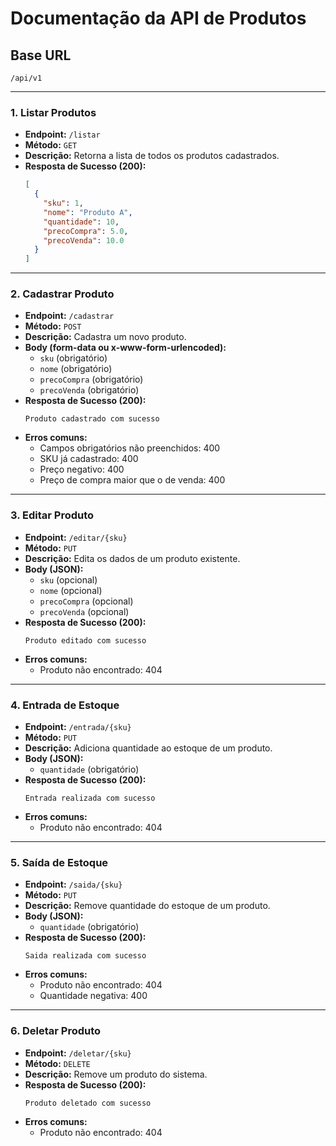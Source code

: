 # Documentação da API de Produtos

## Base URL

```
/api/v1
```

---

### 1. Listar Produtos

- **Endpoint:** `/listar`
- **Método:** `GET`
- **Descrição:** Retorna a lista de todos os produtos cadastrados.
- **Resposta de Sucesso (200):**
  ```json
  [
    {
      "sku": 1,
      "nome": "Produto A",
      "quantidade": 10,
      "precoCompra": 5.0,
      "precoVenda": 10.0
    }
  ]
  ```

---

### 2. Cadastrar Produto

- **Endpoint:** `/cadastrar`
- **Método:** `POST`
- **Descrição:** Cadastra um novo produto.
- **Body (form-data ou x-www-form-urlencoded):**
  - `sku` (obrigatório)
  - `nome` (obrigatório)
  - `precoCompra` (obrigatório)
  - `precoVenda` (obrigatório)
- **Resposta de Sucesso (200):**
  ```
  Produto cadastrado com sucesso
  ```
- **Erros comuns:**
  - Campos obrigatórios não preenchidos: 400
  - SKU já cadastrado: 400
  - Preço negativo: 400
  - Preço de compra maior que o de venda: 400

---

### 3. Editar Produto

- **Endpoint:** `/editar/{sku}`
- **Método:** `PUT`
- **Descrição:** Edita os dados de um produto existente.
- **Body (JSON):**
  - `sku` (opcional)
  - `nome` (opcional)
  - `precoCompra` (opcional)
  - `precoVenda` (opcional)
- **Resposta de Sucesso (200):**
  ```
  Produto editado com sucesso
  ```
- **Erros comuns:**
  - Produto não encontrado: 404

---

### 4. Entrada de Estoque

- **Endpoint:** `/entrada/{sku}`
- **Método:** `PUT`
- **Descrição:** Adiciona quantidade ao estoque de um produto.
- **Body (JSON):**
  - `quantidade` (obrigatório)
- **Resposta de Sucesso (200):**
  ```
  Entrada realizada com sucesso
  ```
- **Erros comuns:**
  - Produto não encontrado: 404

---

### 5. Saída de Estoque

- **Endpoint:** `/saida/{sku}`
- **Método:** `PUT`
- **Descrição:** Remove quantidade do estoque de um produto.
- **Body (JSON):**
  - `quantidade` (obrigatório)
- **Resposta de Sucesso (200):**
  ```
  Saida realizada com sucesso
  ```
- **Erros comuns:**
  - Produto não encontrado: 404
  - Quantidade negativa: 400

---

### 6. Deletar Produto

- **Endpoint:** `/deletar/{sku}`
- **Método:** `DELETE`
- **Descrição:** Remove um produto do sistema.
- **Resposta de Sucesso (200):**
  ```
  Produto deletado com sucesso
  ```
- **Erros comuns:**
  - Produto não encontrado: 404
